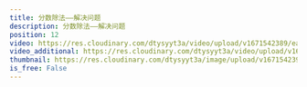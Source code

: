 ```yaml
---
title: 分数除法——解决问题
description: 分数除法——解决问题
position: 12
video: https://res.cloudinary.com/dtysyyt3a/video/upload/v1671542389/easymath/6年级上/03单元分数除法/zrtamhq9svmug7fyzwgh.mp4
video_additional: https://res.cloudinary.com/dtysyyt3a/video/upload/v1671542430/easymath/6年级上/03单元分数除法/每课一题的解答视频/otsshmc7tjbjln3g04uj.mp4
thumbnail: https://res.cloudinary.com/dtysyyt3a/image/upload/v1671542390/easymath/6年级上/03单元分数除法/yovaszqnd3q548svqr9q.png
is_free: False
---
```


